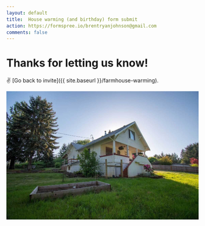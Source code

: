 ```yaml
---
layout: default
title:  House warming (and birthday) form submit
action: https://formspree.io/brentryanjohnson@gmail.com
comments: false
---
```


# Thanks for letting us know!

✌️ [Go back to invite]({{ site.baseurl }}/farmhouse-warming).

![The Farmhouse in the gloaming](/assets/images/farmhouse.jpg)